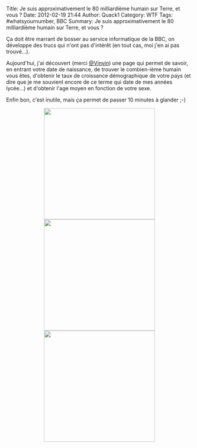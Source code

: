 Title: Je suis approximativement le 80 milliardième humain sur Terre, et vous ?
Date: 2012-02-19 21:44
Author: Quack1
Category: WTF
Tags: #whatsyournumber, BBC
Summary: Je suis approximativement le 80 milliardième humain sur Terre, et vous ?

Ça doit être marrant de bosser au service informatique de la BBC, on développe des trucs qui n'ont pas d'intérêt (en tout cas, moi j'en ai pas trouvé...).

Aujourd'hui, j'ai découvert (merci [@Vinvin][]) une page qui permet de savoir, en entrant votre date de naissance, de trouver le combien-ième humain vous êtes, d'obtenir le taux de croissance démographique de votre pays (et dire que je me souvient encore de ce terme qui date de mes années lycée...) et d'obtenir l'age moyen en fonction de votre sexe.

Enfin bon, c'est inutile, mais ça permet de passer 10 minutes à glander ;-)

<div align=center><a href="static/upload/BBC_Age.png"><img src="static/upload/BBC_Age.png" width="300" align="center" /></a></div> 

<div align=center><a href="static/upload/BBC_Pays.png"><img src="static/upload/BBC_Pays.png" width="300" align="center" /></a></div> 

<div align=center><a href="static/upload/BBC_Sexe.png"><img src="static/upload/BBC_Sexe.png" width="300" align="center" /></a></div> 

  [@Vinvin]: https://twitter.com/#!/Vinvin/status/171294209947611137 "https://twitter.com/#!/Vinvin/status/171294209947611137"
